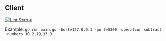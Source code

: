 ## Client

[![Lint Status](https://github.com/dansku/microservice_example_client/workflows/golangci-lint/badge.svg)](https://github.com/dansku/microservice_example_client/actions)


Example:
`go run main.go -host=127.0.0.1 -port=5300 -operation subtract -numbers 10.2,19,13.3`
